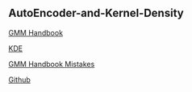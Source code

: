 ## AutoEncoder-and-Kernel-Density

[GMM Handbook](https://jakevdp.github.io/PythonDataScienceHandbook/05.12-gaussian-mixtures.html)

[KDE](https://scikit-learn.org/stable/auto_examples/neighbors/plot_digits_kde_sampling.html#sphx-glr-auto-examples-neighbors-plot-digits-kde-sampling-py)

[GMM Handbook Mistakes](https://stackoverflow.com/questions/55139372/sampling-data-points-from-a-gaussian-mixture-model-python)

[Github](https://github.com/adam-p/markdown-here/wiki/Markdown-Cheatsheet)
